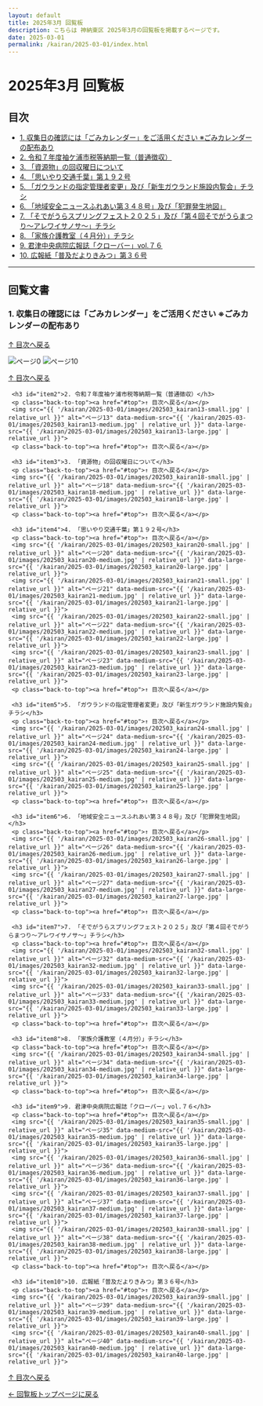 ```yaml
---
layout: default
title: 2025年3月 回覧板
description: こちらは 神納東区 2025年3月の回覧板を掲載するページです。
date: 2025-03-01
permalink: /kairan/2025-03-01/index.html
---
```

 <main>
   <h1>2025年3月 回覧板</h1>
   <a id="top"></a>
   <h2>目次</h2>
   <ul>
     <li><a href="#item1">1. 収集日の確認には「ごみカレンダー」をご活用ください ※ごみカレンダーの配布あり</a></li>
     <li><a href="#item2">2. 令和７年度袖ケ浦市税等納期一覧（普通徴収）</a></li>
     <li><a href="#item3">3. 「資源物」の回収曜日について</a></li>
     <li><a href="#item4">4. 「思いやり交通千葉」第１９２号</a></li>
     <li><a href="#item5">5. 「ガウランドの指定管理者変更」及び「新生ガウランド施設内覧会」チラシ</a></li>
     <li><a href="#item6">6. 「地域安全ニュースふれあい第３４８号」及び「犯罪発生地図」</a></li>
     <li><a href="#item7">7. 「そでがうらスプリングフェスト２０２５」及び「第４回そでがうらまつり～アレワイサノサ～」チラシ</a></li>
     <li><a href="#item8">8. 「家族介護教室（４月分）」チラシ</a></li>
     <li><a href="#item9">9. 君津中央病院広報誌「クローバー」vol.７６</a></li>
     <li><a href="#item10">10. 広報紙「普及だよりきみつ」第３６号</a></li>
   </ul>
   <hr>
   <h2>回覧文書</h2>
   <!-- 回覧板の中身の差し替えはここから -->
   <div id="kairan-content">
     <h3 id="item1">1. 収集日の確認には「ごみカレンダー」をご活用ください ※ごみカレンダーの配布あり</h3>
     <p class="back-to-top"><a href="#top">↑ 目次へ戻る</a></p>
     <img src="{{ '/kairan/2025-03-01/images/202503_kairan0-small.jpg' | relative_url }}" alt="ページ0" data-medium-src="{{ '/kairan/2025-03-01/images/202503_kairan0-medium.jpg' | relative_url }}" data-large-src="{{ '/kairan/2025-03-01/images/202503_kairan0-large.jpg' | relative_url }}">
     <img src="{{ '/kairan/2025-03-01/images/202503_kairan10-small.jpg' | relative_url }}" alt="ページ10" data-medium-src="{{ '/kairan/2025-03-01/images/202503_kairan10-medium.jpg' | relative_url }}" data-large-src="{{ '/kairan/2025-03-01/images/202503_kairan10-large.jpg' | relative_url }}">
     <p class="back-to-top"><a href="#top">↑ 目次へ戻る</a></p>

     <h3 id="item2">2. 令和７年度袖ケ浦市税等納期一覧（普通徴収）</h3>
     <p class="back-to-top"><a href="#top">↑ 目次へ戻る</a></p>
     <img src="{{ '/kairan/2025-03-01/images/202503_kairan13-small.jpg' | relative_url }}" alt="ページ13" data-medium-src="{{ '/kairan/2025-03-01/images/202503_kairan13-medium.jpg' | relative_url }}" data-large-src="{{ '/kairan/2025-03-01/images/202503_kairan13-large.jpg' | relative_url }}">
     <p class="back-to-top"><a href="#top">↑ 目次へ戻る</a></p>

     <h3 id="item3">3. 「資源物」の回収曜日について</h3>
     <p class="back-to-top"><a href="#top">↑ 目次へ戻る</a></p>
     <img src="{{ '/kairan/2025-03-01/images/202503_kairan18-small.jpg' | relative_url }}" alt="ページ18" data-medium-src="{{ '/kairan/2025-03-01/images/202503_kairan18-medium.jpg' | relative_url }}" data-large-src="{{ '/kairan/2025-03-01/images/202503_kairan18-large.jpg' | relative_url }}">
     <p class="back-to-top"><a href="#top">↑ 目次へ戻る</a></p>

     <h3 id="item4">4. 「思いやり交通千葉」第１９２号</h3>
     <p class="back-to-top"><a href="#top">↑ 目次へ戻る</a></p>
     <img src="{{ '/kairan/2025-03-01/images/202503_kairan20-small.jpg' | relative_url }}" alt="ページ20" data-medium-src="{{ '/kairan/2025-03-01/images/202503_kairan20-medium.jpg' | relative_url }}" data-large-src="{{ '/kairan/2025-03-01/images/202503_kairan20-large.jpg' | relative_url }}">
     <img src="{{ '/kairan/2025-03-01/images/202503_kairan21-small.jpg' | relative_url }}" alt="ページ21" data-medium-src="{{ '/kairan/2025-03-01/images/202503_kairan21-medium.jpg' | relative_url }}" data-large-src="{{ '/kairan/2025-03-01/images/202503_kairan21-large.jpg' | relative_url }}">
     <img src="{{ '/kairan/2025-03-01/images/202503_kairan22-small.jpg' | relative_url }}" alt="ページ22" data-medium-src="{{ '/kairan/2025-03-01/images/202503_kairan22-medium.jpg' | relative_url }}" data-large-src="{{ '/kairan/2025-03-01/images/202503_kairan22-large.jpg' | relative_url }}">
     <img src="{{ '/kairan/2025-03-01/images/202503_kairan23-small.jpg' | relative_url }}" alt="ページ23" data-medium-src="{{ '/kairan/2025-03-01/images/202503_kairan23-medium.jpg' | relative_url }}" data-large-src="{{ '/kairan/2025-03-01/images/202503_kairan23-large.jpg' | relative_url }}">
     <p class="back-to-top"><a href="#top">↑ 目次へ戻る</a></p>

     <h3 id="item5">5. 「ガウランドの指定管理者変更」及び「新生ガウランド施設内覧会」チラシ</h3>
     <p class="back-to-top"><a href="#top">↑ 目次へ戻る</a></p>
     <img src="{{ '/kairan/2025-03-01/images/202503_kairan24-small.jpg' | relative_url }}" alt="ページ24" data-medium-src="{{ '/kairan/2025-03-01/images/202503_kairan24-medium.jpg' | relative_url }}" data-large-src="{{ '/kairan/2025-03-01/images/202503_kairan24-large.jpg' | relative_url }}">
     <img src="{{ '/kairan/2025-03-01/images/202503_kairan25-small.jpg' | relative_url }}" alt="ページ25" data-medium-src="{{ '/kairan/2025-03-01/images/202503_kairan25-medium.jpg' | relative_url }}" data-large-src="{{ '/kairan/2025-03-01/images/202503_kairan25-large.jpg' | relative_url }}">
     <p class="back-to-top"><a href="#top">↑ 目次へ戻る</a></p>

     <h3 id="item6">6. 「地域安全ニュースふれあい第３４８号」及び「犯罪発生地図」</h3>
     <p class="back-to-top"><a href="#top">↑ 目次へ戻る</a></p>
     <img src="{{ '/kairan/2025-03-01/images/202503_kairan26-small.jpg' | relative_url }}" alt="ページ26" data-medium-src="{{ '/kairan/2025-03-01/images/202503_kairan26-medium.jpg' | relative_url }}" data-large-src="{{ '/kairan/2025-03-01/images/202503_kairan26-large.jpg' | relative_url }}">
     <img src="{{ '/kairan/2025-03-01/images/202503_kairan27-small.jpg' | relative_url }}" alt="ページ27" data-medium-src="{{ '/kairan/2025-03-01/images/202503_kairan27-medium.jpg' | relative_url }}" data-large-src="{{ '/kairan/2025-03-01/images/202503_kairan27-large.jpg' | relative_url }}">
     <p class="back-to-top"><a href="#top">↑ 目次へ戻る</a></p>

     <h3 id="item7">7. 「そでがうらスプリングフェスト２０２５」及び「第４回そでがうらまつり～アレワイサノサ～」チラシ</h3>
     <p class="back-to-top"><a href="#top">↑ 目次へ戻る</a></p>
     <img src="{{ '/kairan/2025-03-01/images/202503_kairan32-small.jpg' | relative_url }}" alt="ページ32" data-medium-src="{{ '/kairan/2025-03-01/images/202503_kairan32-medium.jpg' | relative_url }}" data-large-src="{{ '/kairan/2025-03-01/images/202503_kairan32-large.jpg' | relative_url }}">
     <img src="{{ '/kairan/2025-03-01/images/202503_kairan33-small.jpg' | relative_url }}" alt="ページ33" data-medium-src="{{ '/kairan/2025-03-01/images/202503_kairan33-medium.jpg' | relative_url }}" data-large-src="{{ '/kairan/2025-03-01/images/202503_kairan33-large.jpg' | relative_url }}">
     <p class="back-to-top"><a href="#top">↑ 目次へ戻る</a></p>

     <h3 id="item8">8. 「家族介護教室（４月分）」チラシ</h3>
     <p class="back-to-top"><a href="#top">↑ 目次へ戻る</a></p>
     <img src="{{ '/kairan/2025-03-01/images/202503_kairan34-small.jpg' | relative_url }}" alt="ページ34" data-medium-src="{{ '/kairan/2025-03-01/images/202503_kairan34-medium.jpg' | relative_url }}" data-large-src="{{ '/kairan/2025-03-01/images/202503_kairan34-large.jpg' | relative_url }}">
     <p class="back-to-top"><a href="#top">↑ 目次へ戻る</a></p>

     <h3 id="item9">9. 君津中央病院広報誌「クローバー」vol.７６</h3>
     <p class="back-to-top"><a href="#top">↑ 目次へ戻る</a></p>
     <img src="{{ '/kairan/2025-03-01/images/202503_kairan35-small.jpg' | relative_url }}" alt="ページ35" data-medium-src="{{ '/kairan/2025-03-01/images/202503_kairan35-medium.jpg' | relative_url }}" data-large-src="{{ '/kairan/2025-03-01/images/202503_kairan35-large.jpg' | relative_url }}">
     <img src="{{ '/kairan/2025-03-01/images/202503_kairan36-small.jpg' | relative_url }}" alt="ページ36" data-medium-src="{{ '/kairan/2025-03-01/images/202503_kairan36-medium.jpg' | relative_url }}" data-large-src="{{ '/kairan/2025-03-01/images/202503_kairan36-large.jpg' | relative_url }}">
     <img src="{{ '/kairan/2025-03-01/images/202503_kairan37-small.jpg' | relative_url }}" alt="ページ37" data-medium-src="{{ '/kairan/2025-03-01/images/202503_kairan37-medium.jpg' | relative_url }}" data-large-src="{{ '/kairan/2025-03-01/images/202503_kairan37-large.jpg' | relative_url }}">
     <img src="{{ '/kairan/2025-03-01/images/202503_kairan38-small.jpg' | relative_url }}" alt="ページ38" data-medium-src="{{ '/kairan/2025-03-01/images/202503_kairan38-medium.jpg' | relative_url }}" data-large-src="{{ '/kairan/2025-03-01/images/202503_kairan38-large.jpg' | relative_url }}">
     <p class="back-to-top"><a href="#top">↑ 目次へ戻る</a></p>

     <h3 id="item10">10. 広報紙「普及だよりきみつ」第３６号</h3>
     <p class="back-to-top"><a href="#top">↑ 目次へ戻る</a></p>
     <img src="{{ '/kairan/2025-03-01/images/202503_kairan39-small.jpg' | relative_url }}" alt="ページ39" data-medium-src="{{ '/kairan/2025-03-01/images/202503_kairan39-medium.jpg' | relative_url }}" data-large-src="{{ '/kairan/2025-03-01/images/202503_kairan39-large.jpg' | relative_url }}">
     <img src="{{ '/kairan/2025-03-01/images/202503_kairan40-small.jpg' | relative_url }}" alt="ページ40" data-medium-src="{{ '/kairan/2025-03-01/images/202503_kairan40-medium.jpg' | relative_url }}" data-large-src="{{ '/kairan/2025-03-01/images/202503_kairan40-large.jpg' | relative_url }}">
   </div>
   <p class="back-to-top"><a href="#top">↑ 目次へ戻る</a></p>
   <!-- 回覧板の中身の差し替えはここまで -->
   <p><a href="{{ '/kairan/index.html' | relative_url }}">← 回覧板トップページに戻る</a></p>
 </main>